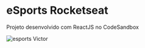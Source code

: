 # eSports Rocketseat #
Projeto desenvolvido com ReactJS no CodeSandbox

![esports Victor](https://user-images.githubusercontent.com/70443946/204116685-b111e773-ad23-4730-bdc8-3305709b971d.png)
